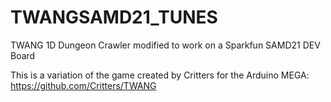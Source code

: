 # TWANGSAMD21_TUNES
TWANG 1D Dungeon Crawler modified to work on a Sparkfun SAMD21 DEV Board

This is a variation of the game created by Critters for the Arduino MEGA:
https://github.com/Critters/TWANG
